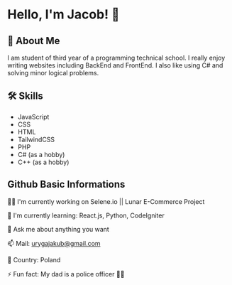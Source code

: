 
# Hello, I'm Jacob! 👋


## 🚀 About Me
I am student of third year of a programming technical school. I really enjoy writing websites including BackEnd and FrontEnd. I also like using C# and solving minor logical problems. 


## 🛠 Skills
- JavaScript
- CSS
- HTML
- TailwindCSS
- PHP
- C# (as a hobby)
- C++ (as a hobby)


## Github Basic Informations
👩‍💻 I'm currently working on Selene.io || Lunar E-Commerce Project

🧠 I'm currently learning: React.js, Python, CodeIgniter

💬 Ask me about anything you want

📫 Mail: urygajakub@gmail.com

🎌 Country: Poland

⚡️ Fun fact: My dad is a police officer 👮‍♂️

